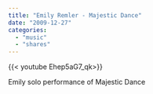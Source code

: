 ```yaml
---
title: "Emily Remler - Majestic Dance"
date: "2009-12-27"
categories:
  - "music"
  - "shares"
---
```


<div style="width: 70vw;">{{< youtube Ehep5aG7_qk>}}</div>

Emily solo performance of Majestic Dance
